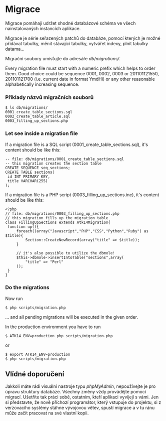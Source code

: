 Migrace
=======

Migrace pomáhají udržet shodné databázové schéma ve všech nainstalovaných instancích aplikace.

Migrace je série seřazených patchů do databáze, pomocí kterých je možné přidávat tabulky, měnit stávající tabulky, vytvářet indexy, plnit tabulky datama...

Migrační soubory umísťujte do adresáře _db/migrations/_.

Every migration file must start with a numeric prefix which helps to order them. Good choice could be sequence 0001, 0002, 0003 or 201101121550, 201101121700 (i.e. current date in format YmdHi) or any other reasonable alphabetically increasing sequence.

### Příklady názvů migračních souborů

	$ ls db/migrations/
	0001_create_table_sections.sql
	0002_create_table_article.sql
	0003_filling_up_sections.php

### Let see inside a migration file

If a migration file is a SQL script (0001_create_table_sections.sql), it's content should be like this:

	-- file: db/migrations/0001_create_table_sections.sql
	-- this migration creates the section table
	CREATE SEQUENCE seq_sections;
	CREATE TABLE sections(
	 id INT PRIMARY KEY,
	 title VARCHAR(255)
	);

If a migration file is a PHP script (0003_filling_up_sections.inc), it's content should be like this:

	<?php
	// file: db/migrations/0003_filling_up_sections.php
	// this migration fills up the migration table
	class FillingUpSections extends Atk14Migration{
	 function up(){
		 foreach((array("Javascript","PHP","CSS","Python","Ruby") as $title){
			 Section::CreateNewRecord(array("title" => $title));
		 }

		 // it's also possible to utilize the dbmole!
		 $this->dbmole->insertIntoTable("sections",array(
			 "title" => "Perl"
		 ));
	 }
	}

### Do the migrations

Now run

	$ php scripts/migration.php

... and all pending migrations will be executed in the given order.

In the production environment you have to run

	$ ATK14_ENV=production php scripts/migration.php

or

	$ export ATK14_ENV=production
	$ php scripts/migration.php

Vlídné doporučení
-----------------

Jakkoli máte rádi visuální nastroje typu _phpMyAdmin_, nepoužívejte je pro úpravu struktury databáze. Všechny změny vždy provádějte pomocí migrací. Ušetříte tak práci sobě, ostatním, kteří aplikaci vyvíjejí s vámi. Jen si představte, že nově příchozí programátor, který vstupuje do projektu, si z verzovacího systémy stáhne vývojovou větev, spustí migrace a v tu ránu může začít pracovat na své vlastní kopii.
